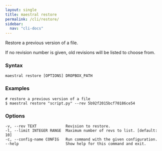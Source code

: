 ```yaml
---
layout: single
title: maestral restore
permalink: /cli/restore/
sidebar:
  nav: "cli-docs"
---
```


Restore a previous version of a file.

If no revision number is given, old revisions will be listed to choose from.

### Syntax

```
maestral restore [OPTIONS] DROPBOX_PATH
```

### Examples

```shell
# restore a previous version of a file
$ maestral restore "script.py" --rev 5b92f2015bcf70186ce54
```

### Options

```
-v, --rev TEXT             Revision to restore.
-l, --limit INTEGER RANGE  Maximum number of revs to list. [default: 10]
-c, --config-name CONFIG   Run command with the given configuration.
--help                     Show help for this command and exit.
```
